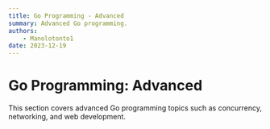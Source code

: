 ```yaml
---
title: Go Programming - Advanced
summary: Advanced Go programming.
authors:
    - Manolotonto1
date: 2023-12-19
---
```


# Go Programming: Advanced

This section covers advanced Go programming topics such as concurrency, networking, and web development.

